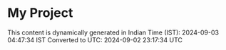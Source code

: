 # My Project

This content is dynamically generated in Indian Time (IST): 2024-09-03 04:47:34 IST
Converted to UTC: 2024-09-02 23:17:34 UTC
